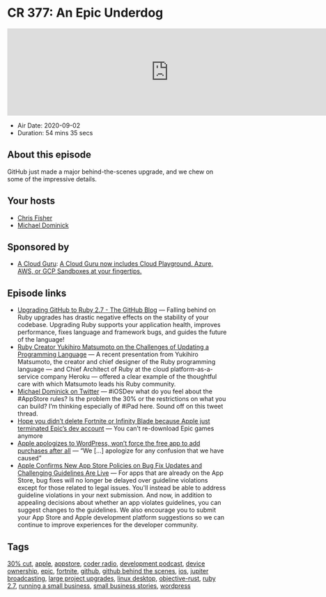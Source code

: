 # CR 377: An Epic Underdog

<iframe src="https://player.fireside.fm/v2/MLf2ZzhC+CgSbmxzz?theme=dark" width="740" height="200" frameborder="0" scrolling="no"></iframe>

* Air Date: 2020-09-02
* Duration: 54 mins 35 secs

## About this episode

GitHub just made a major behind-the-scenes upgrade, and we chew on some of the impressive details.

## Your hosts
* [Chris Fisher](https://coder.show/hosts/chrislas)
* [Michael Dominick](https://coder.show/hosts/michael)

## Sponsored by

  * [A Cloud Guru](https://acloudguru.com): [A Cloud Guru now includes Cloud Playground. Azure, AWS, or GCP Sandboxes at your fingertips.](https://acloudguru.com)



## Episode links

  * [Upgrading GitHub to Ruby 2.7 - The GitHub Blog](https://github.blog/2020-08-25-upgrading-github-to-ruby-2-7/ "Upgrading GitHub to Ruby 2.7 - The GitHub Blog") — Falling behind on Ruby upgrades has drastic negative effects on the stability of your codebase. Upgrading Ruby supports your application health, improves performance, fixes language and framework bugs, and guides the future of the language!
  * [Ruby Creator Yukihiro Matsumoto on the Challenges of Updating a Programming Language](https://thenewstack.io/ruby-creator-yukihiro-matsumoto-on-the-challenges-of-updating-a-programming-language/ "Ruby Creator Yukihiro Matsumoto on the Challenges of Updating a Programming Language") — A recent presentation from Yukihiro Matsumoto, the creator and chief designer of the Ruby programming language — and Chief Architect of Ruby at the cloud platform-as-a-service company Heroku — offered a clear example of the thoughtful care with which Matsumoto leads his Ruby community. 
  * [Michael Dominick on Twitter](https://twitter.com/dominucco/status/1300129942341025792?s=12 "Michael Dominick on Twitter") — #iOSDev what do you feel about the #AppStore rules? Is the problem the 30% or the restrictions on what you can build? I’m thinking especially of #iPad here. Sound off on this tweet thread.
  * [Hope you didn’t delete Fortnite or Infinity Blade because Apple just terminated Epic’s dev account](https://www.theverge.com/2020/8/28/21406013/apple-epic-games-fortnite-developer-account-terminated-no-longer-available "Hope you didn’t delete Fortnite or Infinity Blade because Apple just terminated Epic’s dev account") — You can’t re-download Epic games anymore
  * [Apple apologizes to WordPress, won’t force the free app to add purchases after all](https://www.theverge.com/2020/8/22/21397424/apple-wordpress-apology-iap-free-ios-app?scrolla=5eb6d68b7fedc32c19ef33b4 "Apple apologizes to WordPress, won’t force the free app to add purchases after all") — “We [...] apologize for any confusion that we have caused”
  * [Apple Confirms New App Store Policies on Bug Fix Updates and Challenging Guidelines Are Live](https://www.macrumors.com/2020/08/31/app-store-bug-fixes-guideline-challenges/?scrolla=5eb6d68b7fedc32c19ef33b4 "Apple Confirms New App Store Policies on Bug Fix Updates and Challenging Guidelines Are Live") — For apps that are already on the ‌App Store‌, bug fixes will no longer be delayed over guideline violations except for those related to legal issues. You'll instead be able to address guideline violations in your next submission. And now, in addition to appealing decisions about whether an app violates guidelines, you can suggest changes to the guidelines. We also encourage you to submit your ‌App Store‌ and Apple development platform suggestions so we can continue to improve experiences for the developer community.



## Tags

[30% cut](https://coder.show/tags/30%25%20cut), [apple](https://coder.show/tags/apple), [appstore](https://coder.show/tags/appstore), [coder radio](https://coder.show/tags/coder%20radio), [development podcast](https://coder.show/tags/development%20podcast), [device ownership](https://coder.show/tags/device%20ownership), [epic](https://coder.show/tags/epic), [fortnite](https://coder.show/tags/fortnite), [github](https://coder.show/tags/github), [github behind the scenes](https://coder.show/tags/github%20behind%20the%20scenes), [ios](https://coder.show/tags/ios), [jupiter broadcasting](https://coder.show/tags/jupiter%20broadcasting), [large project upgrades](https://coder.show/tags/large%20project%20upgrades), [linux desktop](https://coder.show/tags/linux%20desktop), [objective-rust](https://coder.show/tags/objective-rust), [ruby 2.7](https://coder.show/tags/ruby%202.7), [running a small business](https://coder.show/tags/running%20a%20small%20business), [small business stories](https://coder.show/tags/small%20business%20stories), [wordpress](https://coder.show/tags/wordpress)